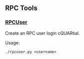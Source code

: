 RPC Tools
---------------------

### [RPCUser](/share/rpcuser) ###

Create an RPC user login cQUARtial.

Usage:

    ./rpcuser.py <username>

